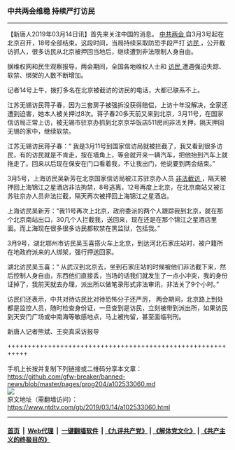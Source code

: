 ### 中共两会维稳 持续严打访民
------------------------

<div class="post_content" itemprop="articleBody">
 <p>
  【新唐人2019年03月14日讯】首先来关注中国的消息。
  <a href="https://www.ntdtv.com/gb/412969.htm">
   中共两会
  </a>
  自3月3号起在北京召开，18号全部结束。这段时间，当局持续采取防恐手段严打
  <a href="https://www.ntdtv.com/gb/访民.htm">
   访民
  </a>
  ，公开截访抓人，很多访民从北京被押回当地后，继续遭到非法限制人身自由。
 </p>
 <p>
  据维权网和民生观察报导，两会期间，全国各地维权人士和
  <a href="https://www.ntdtv.com/gb/访民.htm">
   访民
  </a>
  遭遇强迫失踪、软禁、绑架的人数不断增加。
 </p>
 <p>
  记者14号上午，拨打多名在北京被截访的访民的电话，大都已联系不上。
 </p>
 <p>
  江苏无锡访民蒋子春，因为三套房子被强拆没获得赔偿，上访十年没解决，全家还遭到迫害，她本人被关押过8次。蒋子春20多天前又来到北京，3月11号，在国家信访局正常上访，被无锡市驻京办抓到北京京华饭店511房间非法关押，隔天押回无锡的家中，继续软禁。
 </p>
 <p>
  江苏无锡访民蒋子春：“ 我是3月11号到国家信访局就被拦截了，我又看到很多访民，有的访民就是不肯走，按在墙角上，等会就开来一辆汽车，把他抬到汽车上就拖走了。回来以后现在保安在门口看着我，不让我出门，他说要到两会结束。”
 </p>
 <p>
  3月5号，上海访民吴新芳在北京国家信访局被江苏驻京办人员
  <a href="https://www.ntdtv.com/gb/非法截访.htm">
   非法截访
  </a>
  ，隔天被押回上海锦江之星酒店非法拘禁，8号逃离，12号再度上北京，在北京南站又被江苏驻京办人员非法拦截，隔天再次被押回上海锦江之星酒店。
 </p>
 <p>
  上海访民吴新芳：“我11号再次上北京，政府委派的两个人跟踪我到北京，就在那个北京南站出口，30几个人拦截我，送回来，现在还是在那个锦江之星酒店里面。而上海现在很多很多访民都软禁在黑监狱，包括我。”
 </p>
 <p>
  3月9号，湖北鄂州市访民吴玉喜搭火车上北京，到达河北石家庄站时，被户籍所在地政府派来的人绑架，强行押送回家。
 </p>
 <p>
  湖北访民吴玉喜：“ 从武汉到北京去，坐到石家庄站的时候被他们非法截下来，然后控制人身自由，东西他们直接丢，当场的话我们就发生了一点小冲突，我的身份证掉了，我前天就去办理，派出所以做笔录形式非法审讯，非法关了9个小时。”
 </p>
 <p>
  访民们还表示，中共对待访民比对待恐怖分子还严厉， 两会期间，北京路上到处都是监控人员，随时检查身份证，一旦查到是访民，立刻被带到派出所，如果访民到天安门广场或中南海等敏感地点，马上被拘留，甚至面临判刑。
 </p>
 <p>
  新唐人记者熊斌、王奕真采访报导
 </p>
 <div class="single_ad">
 </div>
</div>

+++++++++++++++++++++++++++++++++++++++++++++++++++++++++++<br/><br/>
手机上长按并复制下列链接或二维码分享本文章：<br/>
https://github.com/gfw-breaker/banned-news/blob/master/pages/prog204/a102533060.md <br/>
<a href='https://github.com/gfw-breaker/banned-news/blob/master/pages/prog204/a102533060.md'><img src='https://github.com/gfw-breaker/banned-news/blob/master/pages/prog204/a102533060.md.png'/></a> <br/>
原文地址（需翻墙访问）：https://www.ntdtv.com/gb/2019/03/14/a102533060.html


------------------------
#### [首页](https://github.com/gfw-breaker/banned-news/blob/master/README.md) &nbsp;|&nbsp; [Web代理](https://github.com/labour-camp/helloworld) &nbsp;|&nbsp; [一键翻墙软件](https://github.com/gfw-breaker/nogfw/blob/master/README.md) &nbsp;| [《九评共产党》](https://github.com/gfw-breaker/9ping.md/blob/master/README.md#九评之一评共产党是什么) | [《解体党文化》](https://github.com/gfw-breaker/jtdwh.md/blob/master/README.md) | [《共产主义的终极目的》](https://github.com/gfw-breaker/gczydzjmd.md/blob/master/README.md)

